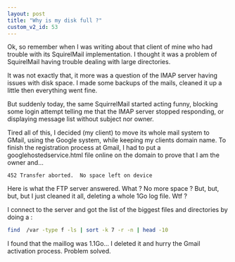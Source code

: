 ```yaml
---
layout: post
title: "Why is my disk full ?"
custom_v2_id: 53
---
```


Ok, so remember when I was writing about that client of mine who had trouble
with its SquirelMail implementation. I thought it was a problem of SquirelMail
having trouble dealing with large directories.

It was not exactly that, it more was a question of the IMAP server having
issues with disk space. I made some backups of the mails, cleaned it up a
little then everything went fine.

But suddenly today, the same SquirrelMail started acting funny, blocking some
login attempt telling me that the IMAP server stopped responding, or
displaying message list without subject nor owner.

Tired all of this, I decided (my client) to move its whole mail system to
GMail, using the Google system, while keeping my clients domain name. To
finish the registration process at Gmail, I had to put a
googlehostedservice.html file online on the domain to prove that I am the
owner and...

    
```
452 Transfer aborted.  No space left on device
```

Here is what the FTP server answered. What ? No more space ? But, but, but,
but I just cleaned it all, deleting a whole 1Go log file. Wtf ?

I connect to the server and got the list of the biggest files and directories
by doing a :


```sh
find  /var -type f -ls | sort -k 7 -r -n | head -10
```

I found that the maillog was 1.1Go... I deleted it and hurry the Gmail
activation process. Problem solved.

